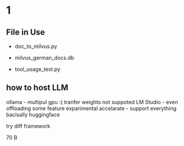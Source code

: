 # 1

## File in Use

- doc_to_milvus.py

- milvus_german_docs.db

- tool_usage_test.py

## how to host LLM

ollama - multipul gpu :( tranfer weights not suppoted
LM Studio - even offloading   some feature exparimental
accelarate - support everything bacisally
huggingface

try diff framework

70 B
